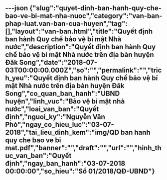 ---json
{"slug":"quyet-dinh-ban-hanh-quy-che-bao-ve-bi-mat-nha-nuoc","category":"van-ban-phap-luat.van-ban-cua-huyen","tag":[],"layout":"van-ban.html","title":"Quyết định ban hành Quy chế bảo vệ bí mật Nhà nước","description":"Quyết định ban hành Quy chế bảo vệ bí mật Nhà nước trên địa bàn huyện Đăk Song","date":"2018-07-03T00:00:00.000Z","so":"","permalink":"","trich_yeu":"Quyết định ban hành Quy chế bảo vệ bí mật Nhà nước trên địa bàn huyện Đăk Song","co_quan_ban_hanh":"UBND huyện","linh_vuc":"Bảo vệ bí mật nhà nước","loai_van_ban":"Quyết định","nguoi_ky":"Nguyễn Văn Phò","ngay_co_hieu_luc":"03-07-2018","tai_lieu_dinh_kem":"img/QD ban hanh quy che bao ve bi mat.pdf","banner":"","draft":"","url":"","hinh_thuc_van_ban":"Quyết định","ngay_ban_hanh":"03-07-2018 00:00:00","so_hieu":"Số 01/2018/QĐ-UBND"}
---
